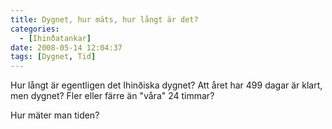 ```yaml
---
title: Dygnet, hur mäts, hur långt är det?
categories:
  - [Ihinðatankar]
date: 2008-05-14 12:04:37
tags: [Dygnet, Tid]
---
```

Hur långt är egentligen det Ihinðiska dygnet? Att året har 499 dagar är klart, men dygnet? Fler eller färre än "våra" 24 timmar?

Hur mäter man tiden?
